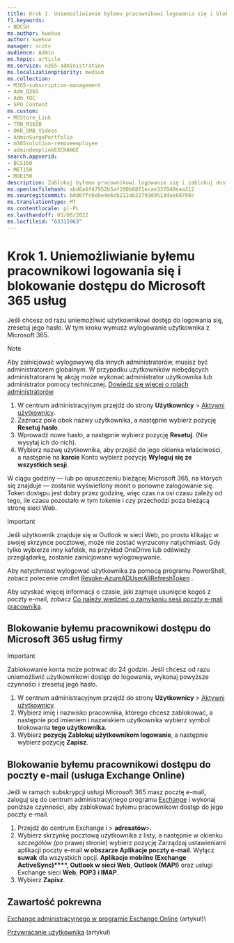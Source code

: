 ```yaml
---
title: Krok 1. Uniemożliwianie byłemu pracownikowi logowania się i blokowanie dostępu do Microsoft 365 usług
f1.keywords:
- NOCSH
ms.author: kwekua
author: kwekua
manager: scotv
audience: Admin
ms.topic: article
ms.service: o365-administration
ms.localizationpriority: medium
ms.collection:
- M365-subscription-management
- Adm_O365
- Adm_TOC
- SPO_Content
ms.custom:
- MSStore_Link
- TRN_M365B
- OKR_SMB_Videos
- AdminSurgePortfolio
- m365solution-removeemployee
- admindeeplinkEXCHANGE
search.appverid:
- BCS160
- MET150
- MOE150
description: Zablokuj byłemu pracownikowi logowanie się i zablokuj dostęp do Microsoft 365 internetowych.
ms.openlocfilehash: abd6a6f47952b5af190b08f1ecae337840eaa312
ms.sourcegitcommit: bdd6ffc6ebe4e6cb212ab22793d9513dae6d798c
ms.translationtype: MT
ms.contentlocale: pl-PL
ms.lasthandoff: 03/08/2022
ms.locfileid: "63315963"
---
```

# <a name="step-1---prevent-a-former-employee-from-logging-in-and-block-access-to-microsoft-365-services"></a>Krok 1. Uniemożliwianie byłemu pracownikowi logowania się i blokowanie dostępu do Microsoft 365 usług

Jeśli chcesz od razu uniemożliwić użytkownikowi dostęp do logowania się, zresetuj jego hasło. W tym kroku wymusz wylogowanie użytkownika z Microsoft 365.

> [!NOTE]
> Aby zainicjować wylogowywę dla innych administratorów, musisz być administratorem globalnym. W przypadku użytkowników niebędących administratorami tę akcję może wykonać administrator użytkownika lub administrator pomocy technicznej. [Dowiedz się więcej o rolach administratorów](about-admin-roles.md)

1. W centrum administracyjnym przejdź do strony **Użytkownicy** \> <a href="https://go.microsoft.com/fwlink/p/?linkid=834822" target="_blank">Aktywni użytkownicy</a>.
2. Zaznacz pole obok nazwy użytkownika, a następnie wybierz pozycję **Resetuj hasło**.
3. Wprowadź nowe hasło, a następnie wybierz pozycję **Resetuj**. (Nie wysyłaj ich do nich).
4. Wybierz nazwę użytkownika, aby przejść do jego okienka właściwości, a następnie na **karcie** Konto wybierz pozycję **Wyloguj się ze wszystkich sesji**.

W ciągu godziny — lub po opuszczeniu bieżącej Microsoft 365, na których się znajduje — zostanie wyświetlony monit o ponowne zalogowanie się. Token dostępu jest dobry przez godzinę, więc czas na osi czasu zależy od tego, ile czasu pozostało w tym tokenie i czy przechodzi poza bieżącą stronę sieci Web.
  
> [!IMPORTANT]
> Jeśli użytkownik znajduje się w Outlook w sieci Web, po prostu klikając w swojej skrzynce pocztowej, może nie zostać wyrzucony natychmiast. Gdy tylko wybierze inny kafelek, na przykład OneDrive lub odświeży przeglądarkę, zostanie zainicjowane wylogowywanie.
  
Aby natychmiast wylogować użytkownika za pomocą programu PowerShell, zobacz polecenie cmdlet [Revoke-AzureADUserAllRefreshToken](/powershell/module/azuread/revoke-azureaduserallrefreshtoken) .
  
Aby uzyskać więcej informacji o czasie, jaki zajmuje usunięcie kogoś z poczty e-mail, zobacz [Co należy wiedzieć o zamykaniu sesji poczty e-mail pracownika](remove-former-employee-step-7.md#what-you-need-to-know-about-terminating-an-employees-email-session).

## <a name="block-a-former-employees-access-to-microsoft-365-services"></a>Blokowanie byłemu pracownikowi dostępu do Microsoft 365 usług firmy

> [!IMPORTANT]
 > Zablokowanie konta może potrwać do 24 godzin. Jeśli chcesz od razu uniemożliwić użytkownikowi dostęp do logowania, wykonaj powyższe czynności i zresetuj jego hasło.

1. W centrum administracyjnym przejdź do strony **Użytkownicy** \> <a href="https://go.microsoft.com/fwlink/p/?linkid=834822" target="_blank">Aktywni użytkownicy</a>.
2. Wybierz imię i nazwisko pracownika, którego chcesz zablokować, a następnie pod imieniem i nazwiskiem użytkownika wybierz symbol blokowania **tego użytkownika**.
3. Wybierz **pozycję Zablokuj użytkownikom logowanie**, a następnie wybierz pozycję **Zapisz**.

## <a name="block-a-former-employees-access-to-email-exchange-online"></a>Blokowanie byłemu pracownikowi dostępu do poczty e-mail (usługa Exchange Online)

Jeśli w ramach subskrypcji usługi Microsoft 365 masz pocztę e-mail, zaloguj się do centrum administracyjnego programu <a href="https://go.microsoft.com/fwlink/p/?linkid=2059104" target="_blank">Exchange</a> i wykonaj poniższe czynności, aby zablokować byłemu pracownikowi dostęp do jego poczty e-mail.
  
1. Przejdź do centrum Exchange i > **adresatów**\>.<a href="https://go.microsoft.com/fwlink/?linkid=2183135" target="_blank"></a>
1. Wybierz skrzynkę pocztową użytkownika z listy, a następnie w okienku *szczegółów (po* prawej stronie) wybierz pozycję Zarządzaj ustawieniami aplikacji poczty e-mail **w obszarze** **Aplikacje poczty e-mail**. Wyłącz **suwak** dla wszystkich opcji. **Aplikacje mobilne (Exchange ActiveSync)****, Outlook w sieci Web**, **Outlook (MAPI)** oraz usługi Exchange sieci **Web**, **POP3** **i IMAP**.
1. Wybierz **Zapisz**.

## <a name="related-content"></a>Zawartość pokrewna

[Exchange administracyjnego w programie Exchange Online](/exchange/exchange-admin-center) (artykuł)\

[Przywracanie użytkownika](restore-user.md) (artykuł)
